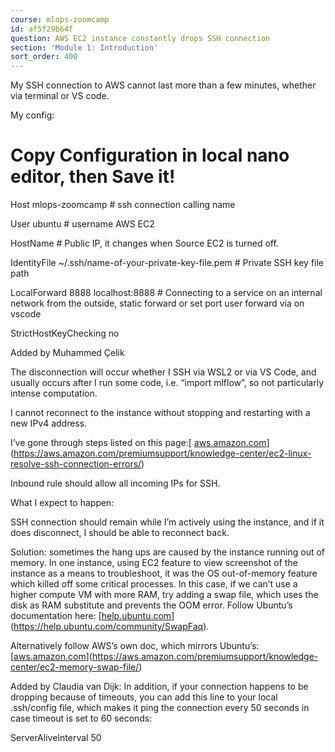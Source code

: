 ```yaml
---
course: mlops-zoomcamp
id: af5f29b64f
question: AWS EC2 instance constantly drops SSH connection
section: 'Module 1: Introduction'
sort_order: 400
---
```


My SSH connection to AWS cannot last more than a few minutes, whether via terminal or VS code.

My config:

# Copy Configuration in local nano editor, then Save it!

Host mlops-zoomcamp                                         # ssh connection calling name

User ubuntu                                             # username AWS EC2

HostName <instance-public-IPv4-addr>                    # Public IP, it changes when Source EC2 is turned off.

IdentityFile ~/.ssh/name-of-your-private-key-file.pem   # Private SSH key file path

LocalForward 8888 localhost:8888                        # Connecting to a service on an internal network from the outside, static forward or set port user forward via on vscode

StrictHostKeyChecking no

Added by Muhammed Çelik

The disconnection will occur whether I SSH via WSL2 or via VS Code, and usually occurs after I run some code, i.e. “import mlflow”, so not particularly intense computation.

I cannot reconnect to the instance without stopping and restarting with a new IPv4 address.

I’ve gone through steps listed on this page:[ [aws.amazon.com](https://aws.amazon.com/premiumsupport/knowledge-center/ec2-linux-resolve-ssh-connection-errors/)](https://aws.amazon.com/premiumsupport/knowledge-center/ec2-linux-resolve-ssh-connection-errors/)

Inbound rule should allow all incoming IPs for SSH.

What I expect to happen:

SSH connection should remain while I’m actively using the instance, and if it does disconnect, I should be able to reconnect back.

Solution: sometimes the hang ups are caused by the instance running out of memory. In one instance, using EC2 feature to view screenshot of the instance as a means to troubleshoot, it was the OS out-of-memory feature which killed off some critical processes. In this case, if we can’t use a higher compute VM with more RAM, try adding a swap file, which uses the disk as RAM substitute and prevents the OOM error. Follow Ubuntu’s documentation here: [[help.ubuntu.com](https://help.ubuntu.com/community/SwapFaq)](https://help.ubuntu.com/community/SwapFaq).

Alternatively follow AWS’s own doc, which mirrors Ubuntu’s: [[aws.amazon.com](https://aws.amazon.com/premiumsupport/knowledge-center/ec2-memory-swap-file/)](https://aws.amazon.com/premiumsupport/knowledge-center/ec2-memory-swap-file/)

Added by Claudia van Dijk: In addition, if your connection happens to be dropping because of timeouts, you can add this line to your local .ssh/config file, which makes it ping the connection every 50 seconds in case timeout is set to 60 seconds:

ServerAliveInterval 50

